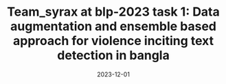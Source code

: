 ---
title: "Team_syrax at blp-2023 task 1: Data augmentation and ensemble based approach for violence inciting text detection in bangla"
collection: publications
category: workshops
permalink: /publication/2023-12-01-blp
excerpt: 'This paper is about the detecting violence inciting text in Bangla'
date: 2023-12-01
venue: 'Proceedings of the First Workshop on Bangla Language Processing (BLP)'
# slidesurl: 'http://academicpages.github.io/files/slides1.pdf'
paperurl: 'https://aclanthology.org/2023.banglalp-1.32.pdf'
citation: 'O Riyad, T Chakraborty, A Dey. (2023). <i>BLP workshop at EMNLP</i>.'
---